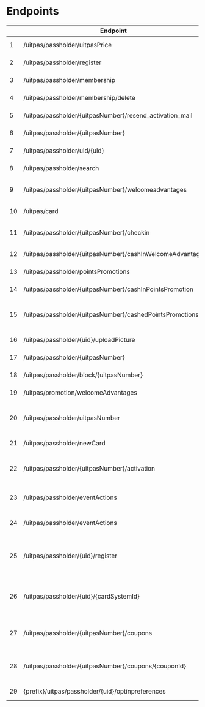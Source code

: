 ---
---

# Endpoints

|  | Endpoint | Method | Beschrijving | Authenticatie |
| --- | --- | --- | --- | --- |
| 1 | /uitpas/passholder/uitpasPrice | GET | Ophalen prijs uitpas | Balie Medewerker |
| 2 | /uitpas/passholder/register | POST | Registeren van pashouder | Balie Medewerker |
| 3 | /uitpas/passholder/membership | POST | Registreren van lidmaatschap | Balie Medewerker |
| 4 | /uitpas/passholder/membership/delete | POST | Verwijderen van lidmaatschap | Balie Medewerker |
| 5 | /uitpas/passholder/{uitpasNumber}/resend_activation_mail | POST | Activatie email opnieuw versturen | Balie Medewerker |
| 6 | /uitpas/passholder/{uitpasNumber} | GET | Ophalen pashouder | Balie Medewerker |
| 7 | /uitpas/passholder/uid/{uid} | GET | Ophalen pashouder | Balie Medewerker |
| 8 | /uitpas/passholder/search | GET | Zoeken van pashouder | Comsumer Request |
| 9 | /uitpas/passholder/{uitpasNumber}/welcomeadvantages | GET | Ophalen welkomstvoordelen voor pashouder | Balie Medewerker |
| 10 | /uitpas/card | GET | Opzoeken van uitpasnummer | Consumer request |
| 11 | /uitpas/passholder/{uitpasNumber}/checkin | POST | Inchecken pashouder voor event | Balie Medewerker |
| 12 | /uitpas/passholder/{uitpasNumber}/cashInWelcomeAdvantage | POST | Verzilveren welkomstvoordeel | Balie Medewerker |
| 13 | /uitpas/passholder/pointsPromotions | GET | Ophalen omruilvoordelen | Consumer Request |
| 14 | /uitpas/passholder/{uitpasNumber}/cashInPointsPromotion | POST | Punten verzilveren | Balie Medewerker |
| 15 | /uitpas/passholder/{uitpasNumber}/cashedPointsPromotions | GET | Ophalen verzilverde omruilvoordelen voor pashouder. | Balie Medewerker |
| 16 | /uitpas/passholder/{uid}/uploadPicture | POST | Upload van e-id pasfoto | Balie Medewerker |
| 17 | /uitpas/passholder/{uitpasNumber} | POST | Update gegevens pashouder | Balie Medewerker |
| 18 | /uitpas/passholder/block/{uitpasNumber} | POST | Uitpas blokkeren | Balie Medewerker |
| 19 | /uitpas/promotion/welcomeAdvantages | GET | Opzoeken van welkomstvoordelen | Consumer request |
| 20 | /uitpas/passholder/uitpasNumber | GET | Uitpasnummer opzoeken op basis van het chipnummer | Balie Medewerker |
| 21 | /uitpas/passholder/newCard | POST | Nieuwe kaart registreren | Balie Medewerker |
| 22 | /uitpas/passholder/{uitpasNumber}/activation | GET | Activatie code opvragen op basis van geboortedatum | Consumer request |
| 23 | /uitpas/passholder/eventActions | GET | Acties voor een pashouder aan een balie opvragen | Balie Medewerker |
| 24 | /uitpas/passholder/eventActions | POST | Acties voor een pashouder aan een balie uitvoeren | Balie Medewerker |
| 25 | /uitpas/passholder/{uid}/register | POST | Bestaande pashouder registreren bij een nieuw kaartsysteem | Balie Medewerker |
| 26 | /uitpas/passholder/{uid}/{cardSystemId} | POST | Kaartsysteem specifieke pashouder gegevens aanpassen | Balie Medewerker |
| 27 | /uitpas/passholder/{uitpasNumber}/coupons | GET | Opzoeken van coupons | Balie Medewerker of eigenaar uitpas |
| 28 | /uitpas/passholder/{uitpasNumber}/coupons/{couponId} | GET | Opzoeken van een coupon | Balie Medewerker of eigenaar uitpas |
| 29 | {prefix}/uitpas/passholder/{uid}/optinpreferences | POST | Opt-In voorkeuren aanpassen |
